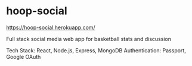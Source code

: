 # hoop-social

https://hoop-social.herokuapp.com/

Full stack social media web app for basketball stats and discussion

Tech Stack: React, Node.js, Express, MongoDB
Authentication: Passport, Google OAuth
